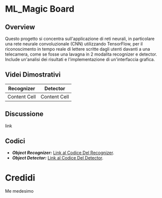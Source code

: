 # ML_Magic Board
## Overview
Questo progetto si concentra sull'applicazione di reti neurali, in particolare una rete neurale convoluzionale (CNN) utilizzando TensorFlow, per il riconoscimento in tempo reale di lettere scritte dagli utenti davanti a una telecamera, come se fosse una lavagna in 2 modalita recognizer e detector. Include un'analisi dei risultati e l'implementazione di un'interfaccia grafica.

## Videi Dimostrativi

| Recognizer  | Detector |
| ------------- | ------------- |
| Content Cell  | Content Cell  |

## Discussione


link

## Codici
- **_Object Recognizer:_**
  [Link al Codice Del Recognizer](ASCII_ObjectReconizer.ipynb).
- **_Object Detector:_**
  [Link al Codice Del Detector](ASCII_ObjectDetector.ipynb).

# Credidi
Me medesimo
